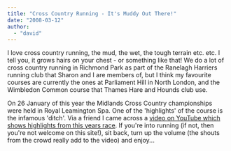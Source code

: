```yaml
---
title: "Cross Country Running - It's Muddy Out There!"
date: "2008-03-12"
author: 
  - "david"
---
```


I love cross country running, the mud, the wet, the tough terrain etc. etc. I tell you, it grows hairs on your chest - or something like that! We do a lot of cross country running in Richmond Park as part of the Ranelagh Harriers running club that Sharon and I are members of, but I think my favourite courses are currently the ones at Parliament Hill in North London, and the Wimbledon Common course that Thames Hare and Hounds club use.

On 26 January of this year the Midlands Cross Country championships were held in Royal Leamington Spa. One of the 'highlights' of the course is the infamous 'ditch'. Via a friend I came across a [video on YouTube which shows highlights from this years race](http://www.youtube.com/watch?v=q-Yru1JO2lE). If you're into running (if not, then you're not welcome on this site!), sit back, turn up the volume (the shouts from the crowd really add to the video) and enjoy...
